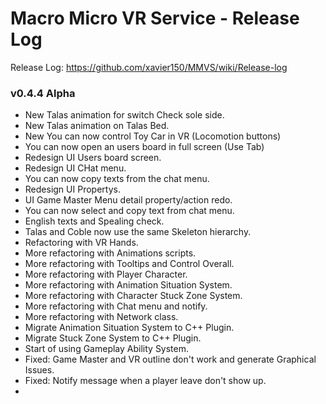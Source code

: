 # Macro Micro VR Service - Release Log
Release Log: https://github.com/xavier150/MMVS/wiki/Release-log

###  v0.4.4 Alpha
- New Talas animation for switch Check sole side.
- New Talas animation on Talas Bed.
- New You can now control Toy Car in VR (Locomotion buttons)
- You can now open an users board in full screen (Use Tab)
- Redesign UI Users board screen.
- Redesign UI CHat menu.
- You can now copy texts from the chat menu.
- Redesign UI Propertys.
- UI Game Master Menu detail property/action redo.
- You can now select and copy text from chat menu.
- English texts and Spealing check.
- Talas and Coble now use the same Skeleton hierarchy.
- Refactoring with VR Hands.
- More refactoring with Animations scripts.
- More refactoring with Tooltips and Control Overall.
- More refactoring with Player Character.
- More refactoring with Animation Situation System.
- More refactoring with Character Stuck Zone System.
- More refactoring with Chat menu and notify.
- More refactoring with Network class.
- Migrate Animation Situation System to C++ Plugin.
- Migrate Stuck Zone System to C++ Plugin.
- Start of using Gameplay Ability System.
- Fixed: Game Master and VR outline don't work and generate Graphical Issues.
- Fixed: Notify message when a player leave don't show up.
- 

